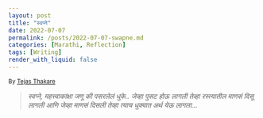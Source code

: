 ```yaml
---
layout: post
title: "स्वप्ने"
date: 2022-07-07
permalink: /posts/2022-07-07-swapne.md
categories: [Marathi, Reflection]
tags: [Writing]
render_with_liquid: false
---
```

<sub>By [Tejas Thakare](https://tejascthakare.github.io/)</sub>

> *स्वप्ने, महत्त्वाकांक्षा जणू की पसरलेलं धुके.. जेव्हा पुसट होऊ लागली तेव्हा रस्त्यातील माणसं दिसू लागली आणि जेव्हा माणसं दिसली तेव्हा त्याच धुक्यात अर्थ येऊ लागला...*
